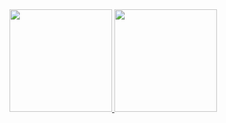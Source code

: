 <div>
<a href="https://github.com/jvRossin">
<img loading="lazy" height="180em" src="https://github-readme-stats.vercel.app/api/top-langs/?username=jvRossin&layout=compact&langs_count=7&theme=dracula"/>
<img loading="lazy" height="180em" src="https://github-readme-stats.vercel.app/api?username=jvRossin&show_icons=true&theme=dracula&include_all_commits=true&count_private=true"/>
</div>

